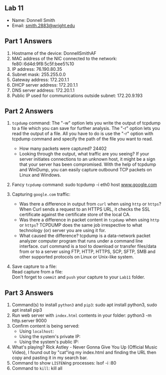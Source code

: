 ## Lab 11

- Name: Donnell Smith
- Email: smith.2883@wright.edu

## Part 1 Answers

1. Hostname of the device: DonnellSmithAF
2. MAC address of the NIC connected to the network: fe80::6d4d:9f8:5c5f:bee5%10
3. IP address: 76.190.80.35
4. Subnet mask: 255.255.0.0
5. Gateway address: 172.20.1.1
6. DHCP server address: 172.20.1.1
7. DNS server address: 172.20.1.1 
8. Public IP used for communications outside subnet: 172.20.9.193

## Part 2 Answers

1. `tcpdump` command: The "-w" option lets you write the output of tcpdump to a file which you can save for further analysis. The "-r" option lets you read the output of a file. All you have to do is use the "-r" option with tcpdump command and specify the path of the file you want to read.

   - How many packets were captured? 24402
   - Looking through the output, what traffic are you seeing? If your server initiates connections to an unknown host, it might be a sign that your server has been compromised. With the help of tcpdump and WinDump, you can easily capture outbound TCP packets on Linux and Windows.

2. Fancy `tcpdump` command: sudo tcpdump -i eth0 host www.google.com

3. Capturing `google.com` traffic:
   - Was there a difference in output from `curl` when using `http` or `https`? When Curl sends a request to an HTTPS URL, it checks the SSL certificate against the certificate store of the local CA.
   - Was there a difference in packet content in `tcpdump` when using `http` or `https`? TCPDUMP does the same job irrespective to what technology (or) server you are using it for.
   - What caused the difference? tcpdump is a data-network packet analyzer computer program that runs under a command line interface. curl command is a tool to download or transfer files/data from or to a server using FTP, HTTP, HTTPS, SCP, SFTP, SMB and other supported protocols on Linux or Unix-like system.
4. Save capture to a file:  
   Read capture from a file:  
   Don't forget to `commit` and `push` your capture to your `Lab11` folder.

## Part 3 Answers

1. Command(s) to install `python3` and `pip3`: sudo apt install python3, sudo apt install pip3
2. Run web server with `index.html` contents in your folder: python3 -m http.server 9000
3. Confirm content is being served: 
   - Using `localhost`:
   - Using the system's private IP:
   - Using the system's public IP:
4. What's playing? Rick Astley - Never Gonna Give You Up (Official Music Video), I found out by "cat"ing my index.html and finding the URL then copy and pasting it in my search bar.
5. Command to show `LISTEN`ing processes: lsof -i :80
6. Command to `kill`: kill all
